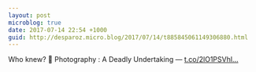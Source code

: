 ```yaml
---
layout: post
microblog: true
date: 2017-07-14 22:54 +1000
guid: http://desparoz.micro.blog/2017/07/14/t885845061149306880.html
---
```

Who knew? 🔗 Photography : A Deadly Undertaking — [t.co/2lO1PSVhl...](https://t.co/2lO1PSVhlq)
